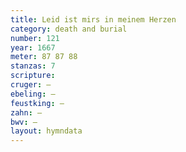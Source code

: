 ```yaml
---
title: Leid ist mirs in meinem Herzen
category: death and burial
number: 121
year: 1667
meter: 87 87 88
stanzas: 7
scripture: 
cruger: —
ebeling: —
feustking: —
zahn: —
bwv: —
layout: hymndata
---
```

<br>

